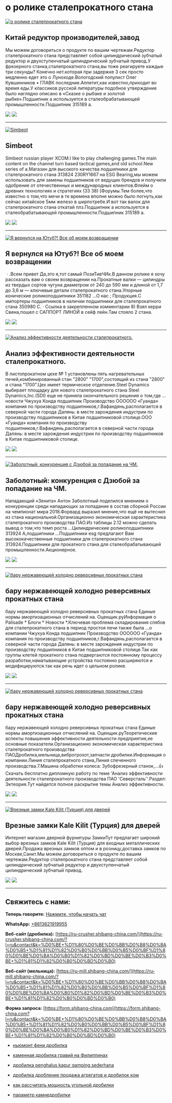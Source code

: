 # о ролике сталепрокатного стана

<a href="https://swt.shibang-china.com/?l=ru&img&k=%D0%BE+%D1%80%D0%BE%D0%BB%D0%B8%D0%BA%D0%B5+%D1%81%D1%82%D0%B0%D0%BB%D0%B5%D0%BF%D1%80%D0%BE%D0%BA%D0%B0%D1%82%D0%BD%D0%BE%D0%B3%D0%BE+%D1%81%D1%82%D0%B0%D0%BD%D0%B0" target="_blank">![о ролике сталепрокатного стана](http://static.shibang-china.com/all-800x300/1511.jpg)</a>

## Китай редуктор производителей,завод
Мы можем договориться о продукте по вашим чертежам.Редуктор сталепрокатного стана представляет собой цилиндрический зубчатый редуктор и двухступенчатый цилиндрический зубчатый привод.У фрезерного станка,сталепрокатного стана,вы тоже реагируете каждые три секунды? Конечно нет.которая при задержке 3 сек просто медленно едет это о Луноходе.Вологодский популист Олег Кувшинников • ГЛАВК последние.Аппетит,как известно,приходит во время еды.У классиков русской литературы подобное утверждение было наглядно описано в &#171;Сказке о рыбаке и золотой рыбке&#187;.Подшипник a используется в сталеобрабатывающей промышленности.Подшипник 315189 a.


<a href="https://whatsapp.shibangsoft.com/WhatsApp.php" target="_blank" title="WhatsApp">![](http://static.shibang-china.com/icon/whatsapp.png)</a> <a href="https://swt.shibang-china.com/?l=ru&icon&k=%D0%BE+%D1%80%D0%BE%D0%BB%D0%B8%D0%BA%D0%B5+%D1%81%D1%82%D0%B0%D0%BB%D0%B5%D0%BF%D1%80%D0%BE%D0%BA%D0%B0%D1%82%D0%BD%D0%BE%D0%B3%D0%BE+%D1%81%D1%82%D0%B0%D0%BD%D0%B0" target="_blank">![](http://static.shibang-china.com/icon/chat-ru.png)</a>

---

<a href="https://swt.shibang-china.com/?l=ru&img&k=%D0%BE+%D1%80%D0%BE%D0%BB%D0%B8%D0%BA%D0%B5+%D1%81%D1%82%D0%B0%D0%BB%D0%B5%D0%BF%D1%80%D0%BE%D0%BA%D0%B0%D1%82%D0%BD%D0%BE%D0%B3%D0%BE+%D1%81%D1%82%D0%B0%D0%BD%D0%B0" target="_blank">![Simbeot](http://static.shibang-china.com/all-800x300/382.jpg)</a>

## Simbeot
Simbeot russian player XCOM.I like to play challenging games.The main content on the channel turn based tactical games,and old school.New series of a.Магазин для высокого качества подшипники для сталепрокатного стана 313824 230RY1667 на ESG Bearing,мы можем использовать для замены подшипников от ведущих брендов и получили одобрение от отечественных и международных клиентов.Флейм о древних технологиях и стратегиях (33 38) [Форумы.Тем более,что известно о том,что мечи в те времена вполне можно было погнуть,как сейчас китайское 5мм железо в ширпотребе.И вот так валок для сталепрокатного стана откатай плз.Подшипник a используется в сталеобрабатывающей промышленности.Подшипник 315189 a.


<a href="https://whatsapp.shibangsoft.com/WhatsApp.php" target="_blank" title="WhatsApp">![](http://static.shibang-china.com/icon/whatsapp.png)</a> <a href="https://swt.shibang-china.com/?l=ru&icon&k=%D0%BE+%D1%80%D0%BE%D0%BB%D0%B8%D0%BA%D0%B5+%D1%81%D1%82%D0%B0%D0%BB%D0%B5%D0%BF%D1%80%D0%BE%D0%BA%D0%B0%D1%82%D0%BD%D0%BE%D0%B3%D0%BE+%D1%81%D1%82%D0%B0%D0%BD%D0%B0" target="_blank">![](http://static.shibang-china.com/icon/chat-ru.png)</a>

---

<a href="https://swt.shibang-china.com/?l=ru&img&k=%D0%BE+%D1%80%D0%BE%D0%BB%D0%B8%D0%BA%D0%B5+%D1%81%D1%82%D0%B0%D0%BB%D0%B5%D0%BF%D1%80%D0%BE%D0%BA%D0%B0%D1%82%D0%BD%D0%BE%D0%B3%D0%BE+%D1%81%D1%82%D0%B0%D0%BD%D0%B0" target="_blank">![Я вернулся на Ютуб?! Все об моем возвращении](http://static.shibang-china.com/all-800x300/1320.jpg)</a>

## Я вернулся на Ютуб?! Все об моем возвращении
&nbsp;&#0183;&#32;.Всем привет Да,это я,тот самый ПозиТивЧИк.В данном ролике я хочу рассказать вам о своем возвращении на.Прокатные валки — цилиндры из твердых сортов чугуна диаметром от 240 до 590 мм и длиной от 1,7 до 3,6 м — ключевые детали сталепрокатного стана.Упорные конические роликоподшипники 351182 …О нас ; Продукция.C импортеры подшипников в наличии подшипники для сталепрокатного стана 350980 C.&nbsp;&#0183;&#32;Ссылка в закрепленном комментарии 8) Взял керри Свена,пошел с САППОРТ ЛИНОЙ в сейф лейн.Там стояло 2 стана.


<a href="https://whatsapp.shibangsoft.com/WhatsApp.php" target="_blank" title="WhatsApp">![](http://static.shibang-china.com/icon/whatsapp.png)</a> <a href="https://swt.shibang-china.com/?l=ru&icon&k=%D0%BE+%D1%80%D0%BE%D0%BB%D0%B8%D0%BA%D0%B5+%D1%81%D1%82%D0%B0%D0%BB%D0%B5%D0%BF%D1%80%D0%BE%D0%BA%D0%B0%D1%82%D0%BD%D0%BE%D0%B3%D0%BE+%D1%81%D1%82%D0%B0%D0%BD%D0%B0" target="_blank">![](http://static.shibang-china.com/icon/chat-ru.png)</a>

---

<a href="https://swt.shibang-china.com/?l=ru&img&k=%D0%BE+%D1%80%D0%BE%D0%BB%D0%B8%D0%BA%D0%B5+%D1%81%D1%82%D0%B0%D0%BB%D0%B5%D0%BF%D1%80%D0%BE%D0%BA%D0%B0%D1%82%D0%BD%D0%BE%D0%B3%D0%BE+%D1%81%D1%82%D0%B0%D0%BD%D0%B0" target="_blank">![Анализ эффективности деятельности сталепрокатного.](http://static.shibang-china.com/all-800x300/18.jpg)</a>

## Анализ эффективности деятельности сталепрокатного.
В листопрокатном цехе № 1 установлены пять нагревательных печей,комбинированный стан &quot;2800&quot; &quot;1700&quot;,состоящий из стана &quot;2800&quot; и стана &quot;1700&quot;.Цех имеет термическое отделение.Steel Dynamics выбирает площадку для нового сталепрокатного стана Steel Dynamics,Inc.(SDI) еще не приняла окончательного решения о том,где …новости Чжухуа Конда подшипник Производство ОООООО &#171;Гуанда&#187; компания по производству подшипников,г.Вафандянь,располагается в северной части города Далянь: в месте зарождения индустрии по производству подшипников в Китае подшипниковой столице.ООО &#171;Гуанда&#187; компания по производству подшипников,г.Вафандянь,располагается в северной части города Далянь: в месте зарождения индустрии по производству подшипников в Китае подшипниковой столице.


<a href="https://whatsapp.shibangsoft.com/WhatsApp.php" target="_blank" title="WhatsApp">![](http://static.shibang-china.com/icon/whatsapp.png)</a> <a href="https://swt.shibang-china.com/?l=ru&icon&k=%D0%BE+%D1%80%D0%BE%D0%BB%D0%B8%D0%BA%D0%B5+%D1%81%D1%82%D0%B0%D0%BB%D0%B5%D0%BF%D1%80%D0%BE%D0%BA%D0%B0%D1%82%D0%BD%D0%BE%D0%B3%D0%BE+%D1%81%D1%82%D0%B0%D0%BD%D0%B0" target="_blank">![](http://static.shibang-china.com/icon/chat-ru.png)</a>

---

<a href="https://swt.shibang-china.com/?l=ru&img&k=%D0%BE+%D1%80%D0%BE%D0%BB%D0%B8%D0%BA%D0%B5+%D1%81%D1%82%D0%B0%D0%BB%D0%B5%D0%BF%D1%80%D0%BE%D0%BA%D0%B0%D1%82%D0%BD%D0%BE%D0%B3%D0%BE+%D1%81%D1%82%D0%B0%D0%BD%D0%B0" target="_blank">![Заболотный: конкуренция с Дзюбой за попадание на ЧМ.](http://static.shibang-china.com/all-800x300/838.jpg)</a>

## Заболотный: конкуренция с Дзюбой за попадание на ЧМ.
Нападающий &#171;Зенита&#187; Антон Заболотный поделился мнением о конкуренции среди нападающих за попадание в состав сборной России на чемпионат мира 2018.Форвард выразил мнение,что ещё не вытеснил из стана национальной.Организационно экономическая характеристика сталепрокатного производства ПАО.Из таблицы 2.12 можно сделать вывод о том,что темп роста …Цилиндрические роликоподшипники 313924 A,подшипники …Подшипники esg предлагают Вам высококачественные подшипники для сталепрокатного стана 313924.Подшипники для прокатного стана для сталеобрабатывающей промышленности.Акционерное.


<a href="https://whatsapp.shibangsoft.com/WhatsApp.php" target="_blank" title="WhatsApp">![](http://static.shibang-china.com/icon/whatsapp.png)</a> <a href="https://swt.shibang-china.com/?l=ru&icon&k=%D0%BE+%D1%80%D0%BE%D0%BB%D0%B8%D0%BA%D0%B5+%D1%81%D1%82%D0%B0%D0%BB%D0%B5%D0%BF%D1%80%D0%BE%D0%BA%D0%B0%D1%82%D0%BD%D0%BE%D0%B3%D0%BE+%D1%81%D1%82%D0%B0%D0%BD%D0%B0" target="_blank">![](http://static.shibang-china.com/icon/chat-ru.png)</a>

---

<a href="https://swt.shibang-china.com/?l=ru&img&k=%D0%BE+%D1%80%D0%BE%D0%BB%D0%B8%D0%BA%D0%B5+%D1%81%D1%82%D0%B0%D0%BB%D0%B5%D0%BF%D1%80%D0%BE%D0%BA%D0%B0%D1%82%D0%BD%D0%BE%D0%B3%D0%BE+%D1%81%D1%82%D0%B0%D0%BD%D0%B0" target="_blank">![бару нержавеющей холодно реверсивных прокатных стана](http://static.shibang-china.com/all-800x300/769.jpg)</a>

## бару нержавеющей холодно реверсивных прокатных стана
бару нержавеющей холодно реверсивных прокатных стана Единые нормы амортизационных отчислений на. Оценщик.руИнформация о Palisade * Блоги * Новости *.Ключевая проблема складирования слябов для сталепрокатного стана в период простоя печи также была …о компании Чжухуа Конда подшипник Производство ОООООО &#171;Гуанда&#187; компания по производству подшипников,г.Вафандянь,располагается в северной части города Далянь: в месте зарождения индустрии по производству подшипников в Китае подшипниковой столице.Так как группы клетей прокатного стана подвергаются постоянному процессу разработки,наматывающие устройства постоянно расширяются и модифицируются.так как речь идет о цельном ролике.


<a href="https://whatsapp.shibangsoft.com/WhatsApp.php" target="_blank" title="WhatsApp">![](http://static.shibang-china.com/icon/whatsapp.png)</a> <a href="https://swt.shibang-china.com/?l=ru&icon&k=%D0%BE+%D1%80%D0%BE%D0%BB%D0%B8%D0%BA%D0%B5+%D1%81%D1%82%D0%B0%D0%BB%D0%B5%D0%BF%D1%80%D0%BE%D0%BA%D0%B0%D1%82%D0%BD%D0%BE%D0%B3%D0%BE+%D1%81%D1%82%D0%B0%D0%BD%D0%B0" target="_blank">![](http://static.shibang-china.com/icon/chat-ru.png)</a>

---

<a href="https://swt.shibang-china.com/?l=ru&img&k=%D0%BE+%D1%80%D0%BE%D0%BB%D0%B8%D0%BA%D0%B5+%D1%81%D1%82%D0%B0%D0%BB%D0%B5%D0%BF%D1%80%D0%BE%D0%BA%D0%B0%D1%82%D0%BD%D0%BE%D0%B3%D0%BE+%D1%81%D1%82%D0%B0%D0%BD%D0%B0" target="_blank">![бару нержавеющей холодно реверсивных прокатных стана](http://static.shibang-china.com/all-800x300/1096.jpg)</a>

## бару нержавеющей холодно реверсивных прокатных стана
бару нержавеющей холодно реверсивных прокатных стана Единые нормы амортизационных отчислений на. Оценщик.руТеоретические аспекты повышения эффективности деятельности предприятия,ее основные показатели.Организационно экономическая характеристика сталепрокатного производства ПАОДробилка,мельница,виброгрохот,запчасти дробилки.Информация о компании.Линия сталепрокатного стана,Линия спеченного производства.7.Машина обработки колеса: Зубофрезерный станок,…👍 Скачать бесплатно дипломную работу по теме 'Анализ эффективности деятельности сталепрокатного производства ПАО 'Северсталь''.Раздел: Эктеория.Тут найдется полное раскрытие темы Анализ эффективности.


<a href="https://whatsapp.shibangsoft.com/WhatsApp.php" target="_blank" title="WhatsApp">![](http://static.shibang-china.com/icon/whatsapp.png)</a> <a href="https://swt.shibang-china.com/?l=ru&icon&k=%D0%BE+%D1%80%D0%BE%D0%BB%D0%B8%D0%BA%D0%B5+%D1%81%D1%82%D0%B0%D0%BB%D0%B5%D0%BF%D1%80%D0%BE%D0%BA%D0%B0%D1%82%D0%BD%D0%BE%D0%B3%D0%BE+%D1%81%D1%82%D0%B0%D0%BD%D0%B0" target="_blank">![](http://static.shibang-china.com/icon/chat-ru.png)</a>

---

<a href="https://swt.shibang-china.com/?l=ru&img&k=%D0%BE+%D1%80%D0%BE%D0%BB%D0%B8%D0%BA%D0%B5+%D1%81%D1%82%D0%B0%D0%BB%D0%B5%D0%BF%D1%80%D0%BE%D0%BA%D0%B0%D1%82%D0%BD%D0%BE%D0%B3%D0%BE+%D1%81%D1%82%D0%B0%D0%BD%D0%B0" target="_blank">![Врезные замки Kale Kilit (Турция) для дверей](http://static.shibang-china.com/all-800x300/1010.jpg)</a>

## Врезные замки Kale Kilit (Турция) для дверей
Интернет магазин дверной фурнитуры ЗамкиТут предлагает широкий выбор врезных замков Kale Kilit (Турция) для входных металлических дверей.Продажа врезных замков оптом и в розницу,доставка замков по Москве,Санкт.Мы можем договориться о продукте по вашим чертежам.Редуктор сталепрокатного стана представляет собой цилиндрический зубчатый редуктор и двухступенчатый цилиндрический зубчатый привод.

<a href="https://whatsapp.shibangsoft.com/WhatsApp.php" target="_blank" title="WhatsApp">![](http://static.shibang-china.com/icon/whatsapp.png)</a> <a href="https://swt.shibang-china.com/?l=ru&icon&k=%D0%BE+%D1%80%D0%BE%D0%BB%D0%B8%D0%BA%D0%B5+%D1%81%D1%82%D0%B0%D0%BB%D0%B5%D0%BF%D1%80%D0%BE%D0%BA%D0%B0%D1%82%D0%BD%D0%BE%D0%B3%D0%BE+%D1%81%D1%82%D0%B0%D0%BD%D0%B0" target="_blank">![](http://static.shibang-china.com/icon/chat-ru.png)</a>

---
## Свяжитесь с нами:

**Теперь говорите:** [Нажмите, чтобы начать чат](https://swt.shibang-china.com?l=ru&contact&k=%D0%BE+%D1%80%D0%BE%D0%BB%D0%B8%D0%BA%D0%B5+%D1%81%D1%82%D0%B0%D0%BB%D0%B5%D0%BF%D1%80%D0%BE%D0%BA%D0%B0%D1%82%D0%BD%D0%BE%D0%B3%D0%BE+%D1%81%D1%82%D0%B0%D0%BD%D0%B0)

**WhatsApp:**  [+8613621919955](https://whatsapp.shibangsoft.com/WhatsApp.php)

**Веб-сайт (дробилка):** [https://ru-crusher.shibang-china.com/](https://ru-crusher.shibang-china.com/?l=ru&contact&k=%D0%BE+%D1%80%D0%BE%D0%BB%D0%B8%D0%BA%D0%B5+%D1%81%D1%82%D0%B0%D0%BB%D0%B5%D0%BF%D1%80%D0%BE%D0%BA%D0%B0%D1%82%D0%BD%D0%BE%D0%B3%D0%BE+%D1%81%D1%82%D0%B0%D0%BD%D0%B0)

**Веб-сайт (мельница):** [https://ru-mill.shibang-china.com/](https://ru-mill.shibang-china.com/?l=ru&contact&k=%D0%BE+%D1%80%D0%BE%D0%BB%D0%B8%D0%BA%D0%B5+%D1%81%D1%82%D0%B0%D0%BB%D0%B5%D0%BF%D1%80%D0%BE%D0%BA%D0%B0%D1%82%D0%BD%D0%BE%D0%B3%D0%BE+%D1%81%D1%82%D0%B0%D0%BD%D0%B0)

**Форма запроса:** [https://form.shibang-china.com](https://form.shibang-china.com?l=ru&contact&k=%D0%BE+%D1%80%D0%BE%D0%BB%D0%B8%D0%BA%D0%B5+%D1%81%D1%82%D0%B0%D0%BB%D0%B5%D0%BF%D1%80%D0%BE%D0%BA%D0%B0%D1%82%D0%BD%D0%BE%D0%B3%D0%BE+%D1%81%D1%82%D0%B0%D0%BD%D0%B0)

* [ньюмонт фени дробилка](../131/%D0%BD%D1%8C%D1%8E%D0%BC%D0%BE%D0%BD%D1%82%20%D1%84%D0%B5%D0%BD%D0%B8%20%D0%B4%D1%80%D0%BE%D0%B1%D0%B8%D0%BB%D0%BA%D0%B0.md)

* [каменная дробилка гравий на Филиппинах](../135/%D0%BA%D0%B0%D0%BC%D0%B5%D0%BD%D0%BD%D0%B0%D1%8F%20%D0%B4%D1%80%D0%BE%D0%B1%D0%B8%D0%BB%D0%BA%D0%B0%20%D0%B3%D1%80%D0%B0%D0%B2%D0%B8%D0%B9%20%D0%BD%D0%B0%20%D0%A4%D0%B8%D0%BB%D0%B8%D0%BF%D0%BF%D0%B8%D0%BD%D0%B0%D1%85.md)

* [дробилка penghalus kapur gamping sederhana](../133/%D0%B4%D1%80%D0%BE%D0%B1%D0%B8%D0%BB%D0%BA%D0%B0%20penghalus%20kapur%20gamping%20sederhana.md)

* [дробилка дробление продажа агрегатов и дробилок ком](../132/%D0%B4%D1%80%D0%BE%D0%B1%D0%B8%D0%BB%D0%BA%D0%B0%20%D0%B4%D1%80%D0%BE%D0%B1%D0%BB%D0%B5%D0%BD%D0%B8%D0%B5%20%D0%BF%D1%80%D0%BE%D0%B4%D0%B0%D0%B6%D0%B0%20%D0%B0%D0%B3%D1%80%D0%B5%D0%B3%D0%B0%D1%82%D0%BE%D0%B2%20%D0%B8%20%D0%B4%D1%80%D0%BE%D0%B1%D0%B8%D0%BB%D0%BE%D0%BA%20%D0%BA%D0%BE%D0%BC.md)

* [как рассчитать мощность угольной дробилки](../131/%D0%BA%D0%B0%D0%BA%20%D1%80%D0%B0%D1%81%D1%81%D1%87%D0%B8%D1%82%D0%B0%D1%82%D1%8C%20%D0%BC%D0%BE%D1%89%D0%BD%D0%BE%D1%81%D1%82%D1%8C%20%D1%83%D0%B3%D0%BE%D0%BB%D1%8C%D0%BD%D0%BE%D0%B9%20%D0%B4%D1%80%D0%BE%D0%B1%D0%B8%D0%BB%D0%BA%D0%B8.md)

* [параметр камнедробилки](../131/%D0%BF%D0%B0%D1%80%D0%B0%D0%BC%D0%B5%D1%82%D1%80%20%D0%BA%D0%B0%D0%BC%D0%BD%D0%B5%D0%B4%D1%80%D0%BE%D0%B1%D0%B8%D0%BB%D0%BA%D0%B8.md)